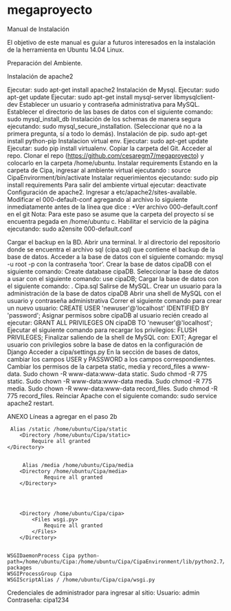# megaproyecto

Manual de Instalación


El objetivo de este manual es guiar a futuros interesados en la instalación de la herramienta en Ubuntu 14.04 Linux.


Preparación del Ambiente.

Instalación de apache2

Ejecutar: sudo apt-get install apache2
Instalación de Mysql.
Ejecutar: sudo apt-get update
Ejecutar: sudo apt-get install mysql-server libmysqlclient-dev
Establecer un usuario y contraseña administrativa para MySQL.
Establecer el directorio de las bases de datos con el siguiente comando: sudo mysql_install_db
Instalación de los schemas de manera segura ejecutando: sudo mysql_secure_installation. (Seleccionar qué no a la primera pregunta, sí a todo lo demás).
Instalación de pip.
sudo apt-get install python-pip
Instalacion virtual env.
Ejecutar: sudo apt-get update
Ejecutar: sudo pip install virtualenv.
Copiar la carpeta del Git.
Acceder al repo.
Clonar el repo (https://github.com/cesaregm7/megaproyecto) y colocarlo en la carpeta /home/ubuntu.
Instalar requirements
Estando en la carpeta de Cipa, ingresar al ambiente virtual ejecutando : source CipaEnvirorment/bin/activate
Instalar requerimientos ejecutando: sudo pip install requirements
Para salir del ambiente virtual ejecutar: deactivate
Configuración de apache2.
Ingresar a etc/apache2/sites-available.
Modificar el 000-default-conf agregando al archivo lo siguiente inmediatamente antes de la línea que dice </VirtualHost> :
	*Ver archivo 000-default.conf en el git
Nota: Para este paso se asume que la carpeta del proyecto sí se encuentra pegada en /home/ubuntu
	c. Habilitar el servicio de la página ejecutando: sudo a2ensite 000-default.conf


Cargar el backup en la BD.
Abrir una terminal.
Ir al directorio del repositorio donde se encuentra el archivo sql (cipa.sql) que contiene el backup de la base de datos.
Acceder a la base de datos con el siguiente comando: mysql -u root -p
con la contraseña ‘toor’.
Crear la base de datos cipaDB con el siguiente comando: Create database cipaDB.
Seleccionar la base de datos a usar con el siguiente comando: use cipaDB;
Cargar la base de datos con el siguiente comando: \. Cipa.sql
Salirse de MySQL.
Crear un usuario para la administración de la base de datos cipaDB 
Abrir una shell de MySQL con el usuario y contraseña administrativa
Correr el siguiente comando para crear un nuevo usuario: CREATE USER 'newuser'@'localhost' IDENTIFIED BY 'password';
Asignar permisos sobre cipaDB al usuario recién creado al ejecutar: GRANT ALL PRIVILEGES ON cipaDB TO 'newuser'@'localhost';
Ejecutar el siguiente comando para recargar los privilegios: FLUSH PRIVILEGES;
Finalizar saliendo de la shell de MySQL con: EXIT;
Agregar el usuario con privilegios sobre la base de datos en la configuración de Django
 Acceder a cipa/settings.py
En la sección de bases de datos, cambiar los campos USER y PASSWORD a los campos correspondientes.
Cambiar los permisos de la carpeta static, media y  record_files a www-data.
Sudo chown -R www-data:www-data static.
Sudo chmod -R 775 static.
Sudo chown -R www-data:www-data media.
Sudo chmod -R 775 media.
Sudo chown -R www-data:www-data record_files.
Sudo chmod -R 775 record_files.
Reinciar Apache con el siguiente comando: sudo service apache2 restart.

ANEXO
Líneas a agregar en el paso 2b

	 Alias /static /home/ubuntu/Cipa/static
    	<Directory /home/ubuntu/Cipa/static>
        	Require all granted
   	</Directory>


         Alias /media /home/ubuntu/Cipa/media
        <Directory /home/ubuntu/Cipa/media>
                Require all granted
        </Directory>




        <Directory /home/ubuntu/Cipa/cipa>
        	<Files wsgi.py>
        	    Require all granted
	        </Files>
        </Directory>


    WSGIDaemonProcess Cipa python-path=/home/ubuntu/Cipa:/home/ubuntu/Cipa/CipaEnvironment/lib/python2.7/site-packages
    WSGIProcessGroup Cipa
    WSGIScriptAlias / /home/ubuntu/Cipa/cipa/wsgi.py


Credenciales de administrador para ingresar al sitio:
Usuario: admin
Contraseña: cipa1234
